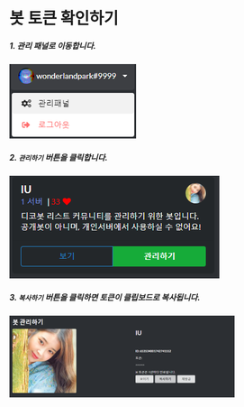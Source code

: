 # 봇 토큰 확인하기

##### 1. 관리 패널로 이동합니다.

![1](https://github.com/koreanbots/docs/blob/master/attachments/token-1.png?raw=true)

##### 2. `관리하기` 버튼을 클릭합니다.

![2](https://github.com/koreanbots/docs/blob/master/attachments/token-2.png?raw=true)

##### 3. `복사하기` 버튼을 클릭하면 토큰이 클립보드로 복사됩니다.

![3](https://github.com/koreanbots/docs/blob/master/attachments/token-3.png?raw=true)